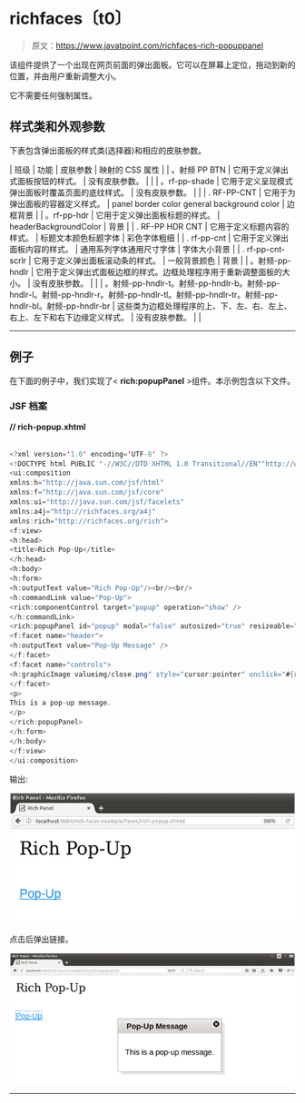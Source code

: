 # richfaces〔t0〕

> 原文：<https://www.javatpoint.com/richfaces-rich-popuppanel>

该组件提供了一个出现在网页前面的弹出面板。它可以在屏幕上定位，拖动到新的位置，并由用户重新调整大小。

它不需要任何强制属性。

## 样式类和外观参数

下表包含弹出面板的样式类(选择器)和相应的皮肤参数。

| 班级 | 功能 | 皮肤参数 | 映射的 CSS 属性 |
| 。射频 PP BTN | 它用于定义弹出式面板按钮的样式。 | 没有皮肤参数。 |  |
| 。rf-pp-shade | 它用于定义呈现模式弹出面板时覆盖页面的底纹样式。 | 没有皮肤参数。 |  |
| . RF-PP-CNT | 它用于为弹出面板的容器定义样式。 | panel border color general background color | 边框背景 |
| 。rf-pp-hdr | 它用于定义弹出面板标题的样式。 | headerBackgroundColor | 背景 |
| . RF-PP HDR CNT | 它用于定义标题内容的样式。 | 标题文本颜色标题字体 | 彩色字体粗细 |
| . rf-pp-cnt | 它用于定义弹出面板内容的样式。 | 通用系列字体通用尺寸字体 | 字体大小背景 |
| . rf-pp-cnt-scrlr | 它用于定义弹出面板滚动条的样式。 | 一般背景颜色 | 背景 |
| 。射频-pp-hndlr | 它用于定义弹出式面板边框的样式。边框处理程序用于重新调整面板的大小。 | 没有皮肤参数。 |  |
| 。射频-pp-hndlr-t。射频-pp-hndlr-b。射频-pp-hndlr-l。射频-pp-hndlr-r。射频-pp-hndlr-tl。射频-pp-hndlr-tr。射频-pp-hndlr-bl。射频-pp-hndlr-br | 这些类为边框处理程序的上、下、左、右、左上、右上、左下和右下边缘定义样式。 | 没有皮肤参数。 |  |

* * *

## 例子

在下面的例子中，我们实现了< **rich:popupPanel** >组件。本示例包含以下文件。

### JSF 档案

**// rich-popup.xhtml**

```java

<?xml version='1.0' encoding='UTF-8' ?>
<!DOCTYPE html PUBLIC "-//W3C//DTD XHTML 1.0 Transitional//EN""http://www.w3.org/TR/xhtml1/DTD/xhtml1-transitional.dtd">
<ui:composition 
xmlns:h="http://java.sun.com/jsf/html"
xmlns:f="http://java.sun.com/jsf/core"
xmlns:ui="http://java.sun.com/jsf/facelets"
xmlns:a4j="http://richfaces.org/a4j"
xmlns:rich="http://richfaces.org/rich">
<f:view>
<h:head>
<title>Rich Pop-Up</title>
</h:head>
<h:body>
<h:form>
<h:outputText value="Rich Pop-Up"/><br/><br/>
<h:commandLink value="Pop-Up">
<rich:componentControl target="popup" operation="show" />
</h:commandLink>
<rich:popupPanel id="popup" modal="false" autosized="true" resizeable="false">
<f:facet name="header">
<h:outputText value="Pop-Up Message" />
</f:facet>
<f:facet name="controls">
<h:graphicImage valueimg/close.png" style="cursor:pointer" onclick="#{rich:component('popup')}.hide()" height="10px" width="10px"/>
</f:facet>
<p>
This is a pop-up message.
</p>
</rich:popupPanel>
</h:form>
</h:body>
</f:view>
</ui:composition>

```

输出:

![RichFaces Popuppanel 1](img/a3fb82379fc166149d7183dfc8b5547f.png)

点击后弹出链接。

![RichFaces Popuppanel 2](img/047679ba6169438fc713f5560ff6fcec.png)

* * *